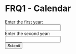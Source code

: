 # FRQ1 - Calendar

<div class="calendar">
    <form id="form">
    <label for="year1">Enter the first year:</label><br>
    <input type="text" id="year1" name="year1"><br>
    <label for="year2">Enter the second year:</label><br>
    <input type="text" id="year2" name="year2"><br>
    <button type="submit" id="submit-button">Submit</button>
    <p id="result"></p>
    </form>
    <div>
        <p></p>
    </div>
 </div>

<script>
  document.getElementById('form').addEventListener('submit', (event) => {
  event.preventDefault();

    let year1 = document.getElementById("year1").value;
    let year2 = document.getElementById("year2").value;
    console.log(year1);
    console.log(year2);

    const url = `https://blognorte.tk/api/calendar/numberOfLeapYears/${year1}/${year2}`;
    fetch(url, {method: 'POST', headers:{"Accept":"application/json"}})
      .then(response => response.json())
      .then(data =>
      {
        console.log(data);
        document.getElementById("result").innerHTML = `${data.numberOfLeapYears}`;
      });
  
  }
  );

</script>
